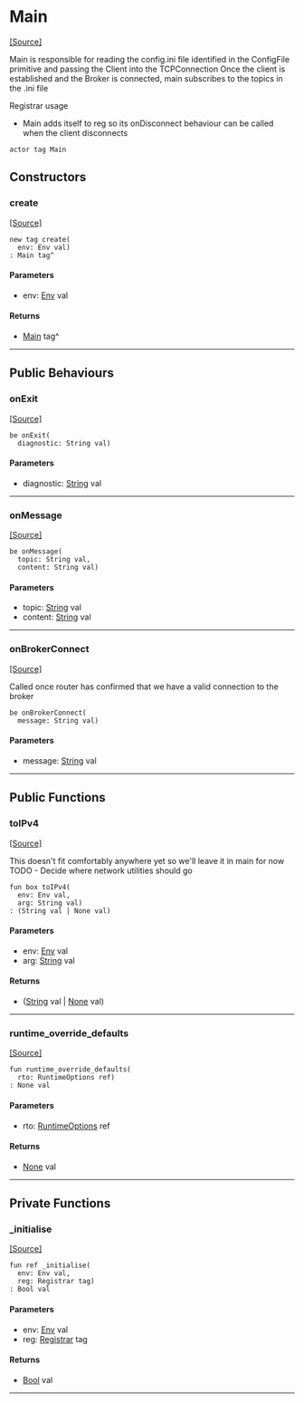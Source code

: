 # Main
<span class="source-link">[[Source]](src/mqtt/main.md#L-0-37)</span>

Main is responsible for reading the config.ini file identified in the ConfigFile primitive
and passing the Client into the TCPConnection
Once the client is established and the Broker is connected, main subscribes to the topics
in the .ini file 

Registrar usage  
- Main adds itself to reg so its onDisconnect behaviour can be called when the client disconnects 



```pony
actor tag Main
```

## Constructors

### create
<span class="source-link">[[Source]](src/mqtt/main.md#L-0-51)</span>


```pony
new tag create(
  env: Env val)
: Main tag^
```
#### Parameters

*   env: [Env](builtin-Env.md) val

#### Returns

* [Main](mqtt-Main.md) tag^

---

## Public Behaviours

### onExit
<span class="source-link">[[Source]](src/mqtt/main.md#L-0-57)</span>


```pony
be onExit(
  diagnostic: String val)
```
#### Parameters

*   diagnostic: [String](builtin-String.md) val

---

### onMessage
<span class="source-link">[[Source]](src/mqtt/main.md#L-0-61)</span>


```pony
be onMessage(
  topic: String val,
  content: String val)
```
#### Parameters

*   topic: [String](builtin-String.md) val
*   content: [String](builtin-String.md) val

---

### onBrokerConnect
<span class="source-link">[[Source]](src/mqtt/main.md#L-0-65)</span>


Called once router has confirmed that we have a valid connection to the broker


```pony
be onBrokerConnect(
  message: String val)
```
#### Parameters

*   message: [String](builtin-String.md) val

---

## Public Functions

### toIPv4
<span class="source-link">[[Source]](src/mqtt/main.md#L-0-114)</span>


This doesn't fit comfortably anywhere yet so we'll leave it in main for now
TODO - Decide where network utilities should go


```pony
fun box toIPv4(
  env: Env val,
  arg: String val)
: (String val | None val)
```
#### Parameters

*   env: [Env](builtin-Env.md) val
*   arg: [String](builtin-String.md) val

#### Returns

* ([String](builtin-String.md) val | [None](builtin-None.md) val)

---

### runtime_override_defaults
<span class="source-link">[[Source]](src/mqtt/main.md#L-0-37)</span>


```pony
fun runtime_override_defaults(
  rto: RuntimeOptions ref)
: None val
```
#### Parameters

*   rto: [RuntimeOptions](builtin-RuntimeOptions.md) ref

#### Returns

* [None](builtin-None.md) val

---

## Private Functions

### _initialise
<span class="source-link">[[Source]](src/mqtt/main.md#L-0-80)</span>


```pony
fun ref _initialise(
  env: Env val,
  reg: Registrar tag)
: Bool val
```
#### Parameters

*   env: [Env](builtin-Env.md) val
*   reg: [Registrar](bureaucracy-Registrar.md) tag

#### Returns

* [Bool](builtin-Bool.md) val

---

